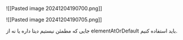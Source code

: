 ![[Pasted image 20241204190700.png]]

![[Pasted image 20241204190705.png]]

جایی که مطمئن نیستیم دیتا داره یا نه از elementAtOrDefault باید استفاده کنیم.